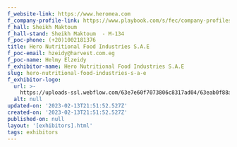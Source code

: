 ```yaml
---
f_website-link: https://www.heromea.com
f_company-profile-link: https://www.playbook.com/s/fec/company-profiles
f_hall: Sheikh Maktoum
f_hall-stand: Sheikh Maktoum  - M-134
f_poc-phone: (+20)1002181376
title: Hero Nutritional Food Industries S.A.E
f_poc-email: hzeidy@harvest.com.eg
f_poc-name: Helmy Elzeidy
f_exhibitor-name: Hero Nutritional Food Industries S.A.E
slug: hero-nutritional-food-industries-s-a-e
f_exhibitor-logo:
  url: >-
    https://uploads-ssl.webflow.com/63e7e60f7073806c8317ad04/63eab0f88ae19c7639990412_ZDg1ZQ.png
  alt: null
updated-on: '2023-02-13T21:51:52.527Z'
created-on: '2023-02-13T21:51:52.527Z'
published-on: null
layout: '[exhibitors].html'
tags: exhibitors
---
```



